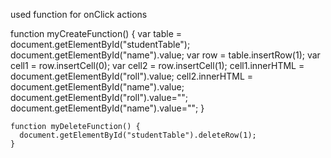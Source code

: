 used function for onClick actions 


function myCreateFunction() {
      var table = document.getElementById("studentTable");
      document.getElementById("name").value;
      var row = table.insertRow(1);
      var cell1 = row.insertCell(0);
      var cell2 = row.insertCell(1);
      cell1.innerHTML = document.getElementById("roll").value;
      cell2.innerHTML = document.getElementById("name").value;
      document.getElementById("roll").value="";
      document.getElementById("name").value="";
    }
    
    function myDeleteFunction() {
      document.getElementById("studentTable").deleteRow(1);
    }
